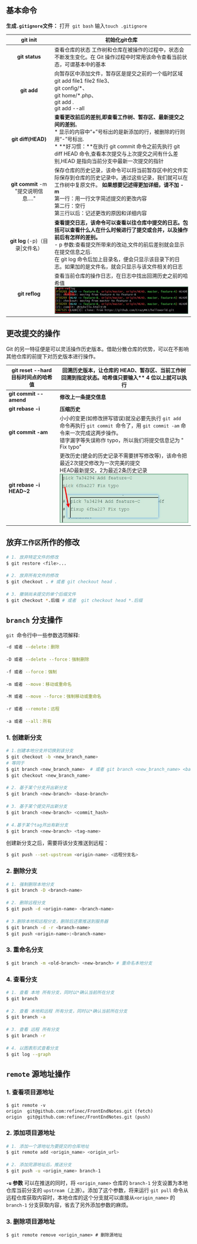 ## 基本命令

**生成`.gitignore`文件：** 打开` git bash` 输入`touch .gitignore`

|            **git init**            | 初始化git仓库                                                |
| :--------------------------------: | ------------------------------------------------------------ |
|           **git status**           | 查看仓库的状态  工作树和仓库在被操作的过程中，状态会不断发生变化。在 Git 操作过程中时常用该命令查看当前状态，可谓基本中的基本 |
|            **git add**             | 向暂存区中添加文件，暂存区是提交之前的一个临时区域 <br />git  add file1 file2 file3、  <br />git config/\*、  <br />git home/*.php、  <br />git add .  <br />git add --all |
|         **git diff(HEAD)**         | **查看更改前后的差别,即查看工作树、暂存区、最新提交之间的差别**。<br />* 显示的内容中“+”号标出的是新添加的行，被删除的行则用“-”号标出.<br />* **好习惯：**在执行 git commit 命令之前先执行 git diff HEAD 命令,查看本次提交与上次提交之间有什么差别,HEAD 是指向当前分支中最新一次提交的指针 |
| **git commit** -m "提交说明信息…." | 保存仓库的历史记录，该命令可以将当前暂存区中的文件实际保存到仓库的历史记录中。通过这些记录，我们就可以在工作树中复原文件。  **如果想要记述得更加详细，请不加 - m**     <br />第一行：用一行文字简述提交的更改内容   <br />第二行：空行   <br />第三行以后：记述更改的原因和详细内容 |
|  **git log** (-p)（目录\|文件名）  | **查看提交日志，该命令可以查看以往仓库中提交的日志。包括可以查看什么人在什么时候进行了提交或合并，以及操作前后有怎样的差别。**    <br /> - p 参数:查看提交所带来的改动,文件的前后差别就会显示在提交信息之后.   <br />在 git log 命令后加上目录名，便会只显示该目录下的日志。如果加的是文件名，就会只显示与该文件相关的日志 |
|           **git reflog**           | 查看当前仓库的操作日志，在日志中找出回溯历史之前的哈希值 ![](../assets/github/reflog.jpg) |

## 更改提交的操作

Git 的另一特征便是可以灵活操作历史版本。借助分散仓库的优势，可以在不影响其他仓库的前提下对历史版本进行操作。

| **git reset** **--hard** **目标时间点的哈希值** | **回溯历史版本，让仓库的** **HEAD**、暂存区、当前工作树回溯到指定状态。哈希值只要输入** **4** **位以上就可以执行** |
| ----------------------------------------------- | ------------------------------------------------------------ |
| **git commit --amend**                          | **修改上一条提交信息**                                       |
| **git rebase -i**                               | **压缩历史**                                                 |
| **git commit -am**                              | 小小的变更(如修改拼写错误)就没必要先执行 `git add `命令再执行 `git commit `命令了，用 `git commit -am` 命令来一次完成这两步操作。<br />错字漏字等失误称作 typo，所以我们将提交信息记为 " Fix typo" |
| **git rebase -i HEAD~2**                        | 更改历史(健全的历史记录不需要拼写修改等)，该命令把最近2次提交修改为一次完美的提交<br />HEAD最新提交，2为最近2条历史记录![](../assets/github/rebase.jpg) |



## 放弃`工作区`所作的修改

```sh
# 1. 放弃特定文件的修改
$ git restore <file>...

# 2. 放弃所有文件的修改
$ git checkout . # 或者 git checkout head .

# 3. 撤销尚未提交的单个后缀文件
$ git checkout *.后缀 # 或者  git checkout head *.后缀
```

## `branch` 分支操作

`git `命令行中一些参数选项解释:

```sh
-d 或者 --delete：删除

-D 或者 --delete --force：强制删除

-f 或者 --force：强制

-m 或者 --move：移动或重命名

-M 或者 --move --force：强制移动或重命名

-r 或者 --remote：远程

-a 或者 --all：所有
```

### 1. 创建新分支

```sh
# 1.创建本地分支并切换到该分支
$ git checkout -b <new_branch_name>
# 等同于
$ git branch <new_branch_name>  # 或者 git branch <new_branch_name> <base_branch_name>
$ git checkout <new_branch_name> 

# 2. 基于某个分支开出新分支
$ git branch <new-branch> <base-branch>

# 3. 基于某个提交开出新分支
$ git branch <new-branch> <commit_hash>

# 4.基于某个tag开出有新分支
$ git branch <new-branch> <tag-name>
```

创建新分支之后，需要将该分支推送到远程： 

```sh
$ git push --set-upstream <origin-name> <远程分支名>
```

### 2. 删除分支

```sh
# 1. 强制删除本地分支
$ git branch -D <branch-name> 

# 2. 删除远程分支
$ git push -d <origin-name> <branch-name> 

# 3.删除本地和远程分支，删除后还需推送到服务器
$ git branch -d -r <branch-name>
$ git push <origin-name>:<branch-name> 
```

### 3. 重命名分支

```sh
$ git branch -m <old-branch> <new-branch> # 重命名本地分支
```

### 4. 查看分支

```sh
# 1. 查看 本地 所有分支，同时以*确认当前所在分支
$ git branch

# 2. 查看 本地和远程 所有分支，同时以*确认当前所在分支
$ git branch -a

# 3. 查看 远程 所有分支
$ git branch -r

# 4. 以图表形式查看分支
$ git log --graph
```

## `remote` 源地址操作

### 1. 查看项目源地址

```shell
$ git remote -v
origin  git@github.com:refinec/FrontEndNotes.git (fetch)
origin  git@github.com:refinec/FrontEndNotes.git (push) 
```

### 2. 添加项目源地址

```sh
# 1. 添加一个源地址为要提交的仓库地址
$ git remote add <origin_name> <origin_url>

# 2. 添加完源地址后，推送分支
$ git push -u <origin_name> branch-1
```

**`-u` 参数** 可以在推送的同时，将 `<origin_name>` 仓库的 `branch-1` 分支设置为本地仓库当前分支的 `upstream`（上游）。添加了这个参数，将来运行 `git pull` 命令从远程仓库获取内容时，本地仓库的这个分支就可以直接从`<origin_name>` 的 `branch-1` 分支获取内容，省去了另外添加参数的麻烦。

### 3. 删除项目源地址

```shell
$ git remote remove <origin_name> # 删除源地址
```